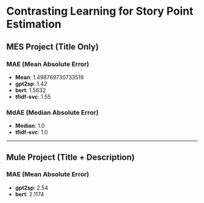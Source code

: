 # Contrasting Learning for Story Point Estimation

## MES Project (Title Only)

### MAE (Mean Absolute Error)
- **Mean**: 1.498769730733519
- **gpt2sp**: 1.42
- **bert**: 1.5632
- **tfidf-svc**: 1.55

### MdAE (Median Absolute Error)
- **Median**: 1.0
- **tfidf-svc**: 1.0

---

## Mule Project (Title + Description)

### MAE (Mean Absolute Error)
- **gpt2sp**: 2.54
- **bert**: 2.1174
